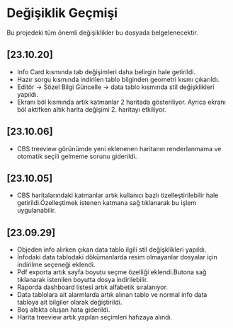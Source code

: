 # Değişiklik Geçmişi

Bu projedeki tüm önemli değişiklikler bu dosyada belgelenecektir.

## [23.10.20]
- Info Card kısmında tab değişimleri daha belirgin hale getirildi.
- Hazır sorgu kısmında indirilen tablo bilginden geometri kısmı çıkarıldı.
- Editör -> Sözel Bilgi Güncelle -> data tablo kısmında stil değişklikleri yapıldı.
- Ekranı böl kısmında artık katmanlar 2 haritada gösteriliyor. Ayrıca ekranı böl aktifken altık harita değişimi 2. haritayı etkiliyor. 

## [23.10.06]
- CBS treeview görünümde yeni eklenenen haritanın renderlanmama ve otomatik seçili gelmeme sorunu giderildi.

## [23.10.05]

- CBS haritalarındaki katmanlar artık kullanıcı bazlı özelleştirilebilir hale getirildi.Özelleştimek istenen katmana sağ tıklanarak bu işlem uygulanabilir.

## [23.09.29]

- Objeden info alırken çıkan data tablo ilgili stil değişklikleri yapıldı.
- İnfodaki data tablodaki dökümanlarda resim olmayanlar dosyalar için indirilme seçeneği eklendi.
- Pdf exporta artık sayfa boyutu seçme özelliği eklendi.Butona sağ tıklanarak istenilen boyutta dosya indirilebilir.
- Raporda dashboard listesi artık alfabetik sıralanıyor.
- Data tablolara ait alarmlarda artık alınan tablo ve normal info data tabloya ait bilgiler olarak değiştirildi.
- Boş altıkta oluşan hata giderildi.
- Harita treeview artık yapılan seçimleri hafızaya alındı.
